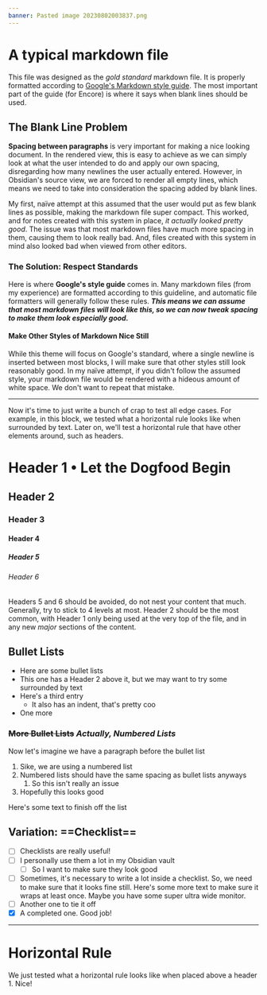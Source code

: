 ```yaml
---
banner: Pasted image 20230802003837.png
---
```

# A typical markdown file

This file was designed as the *gold standard* markdown file. It is properly formatted according to [Google's Markdown style guide](https://google.github.io/styleguide/docguide/style.html). The most important part of the guide (for Encore) is where it says when blank lines should be used.

## The Blank Line Problem

**Spacing between paragraphs** is very important for making a nice looking document. In the rendered view, this is easy to achieve as we can simply look at what the user intended to do and apply our own spacing, disregarding how many newlines the user actually entered. However, in Obsidian's source view, we are forced to render all empty lines, which means we need to take into consideration the spacing added by blank lines.

My first, naïve attempt at this assumed that the user would put as few blank lines as possible, making the markdown file super compact. This worked, and for notes created with this system in place, *it actually looked pretty good*. The issue was that most markdown files have much more spacing in them, causing them to look really bad. And, files created with this system in mind also looked bad when viewed from other editors.

### The Solution: Respect Standards

Here is where **Google's style guide** comes in. Many markdown files (from my experience) are formatted according to this guideline, and automatic file formatters will generally follow these rules. ***This means we can assume that most markdown files will look like this, so we can now tweak spacing to make them look especially good.***

#### Make Other Styles of Markdown Nice Still

While this theme will focus on Google's standard, where a single newline is inserted between most blocks, I will make sure that other styles still look reasonably good. In my naïve attempt, if you didn't follow the assumed style, your markdown file would be rendered with a hideous amount of white space. We don't want to repeat that mistake.

---

Now it's time to just write a bunch of crap to test all edge cases. For example, in this block, we tested what a horizontal rule looks like when surrounded by text. Later on, we'll test a horizontal rule that have other elements around, such as headers.

# Header 1 • Let the Dogfood Begin

## Header 2

### Header 3

#### Header 4

##### Header 5

###### Header 6

Headers 5 and 6 should be avoided, do not nest your content that much. Generally, try to stick to 4 levels at most. Header 2 should be the most common, with Header 1 only being used at the very top of the file, and in any new *major* sections of the content.

## **Bullet** Lists

- Here are some bullet lists
- This one has a Header 2 above it, but we may want to try some surrounded by text
- Here's a third entry
	- It also has an indent, that's pretty coo
- One more

### ~~More Bullet Lists~~ *Actually, Numbered Lists*

Now let's imagine we have a paragraph before the bullet list

1. Sike, we are using a numbered list
2. Numbered lists should have the same spacing as bullet lists anyways
	1. So this isn't really an issue
3. Hopefully this looks good

Here's some text to finish off the list

## Variation: ==Checklist==

- [ ] Checklists are really useful!
- [ ] I personally use them a lot in my Obsidian vault
	- [ ] So I want to make sure they look good
- [ ] Sometimes, it's necessary to write a lot inside a checklist. So, we need to make sure that it looks fine still. Here's some more text to make sure it wraps at least once. Maybe you have some super ultra wide monitor.
- [ ] Another one to tie it off
- [x] A completed one. Good job!

---

# Horizontal Rule

We just tested what a horizontal rule looks like when placed above a header 1. Nice!

